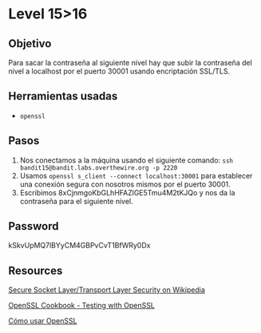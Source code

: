 # Level 15>16

## Objetivo

Para sacar la contraseña al siguiente nivel hay que subir la contraseña del nivel a localhost por el puerto 30001 usando encriptación SSL/TLS.

## Herramientas usadas

* `openssl`

## Pasos

1. Nos conectamos a la máquina usando el siguiente comando: `ssh bandit15@bandit.labs.overthewire.org -p 2220`
2. Usamos `openssl s_client --connect localhost:30001` para establecer una conexión segura con nosotros mismos por el puerto 30001.
3. Escribimos 8xCjnmgoKbGLhHFAZlGE5Tmu4M2tKJQo y nos da la contraseña para el siguiente nivel.

## Password

kSkvUpMQ7lBYyCM4GBPvCvT1BfWRy0Dx

## Resources

[Secure Socket Layer/Transport Layer Security on Wikipedia](https://en.wikipedia.org/wiki/Transport_Layer_Security)

[OpenSSL Cookbook - Testing with OpenSSL](https://www.feistyduck.com/library/openssl-cookbook/online/testing-with-openssl/index.html)

[Cómo usar OpenSSL](https://es.linux-console.net/?p=14816)
